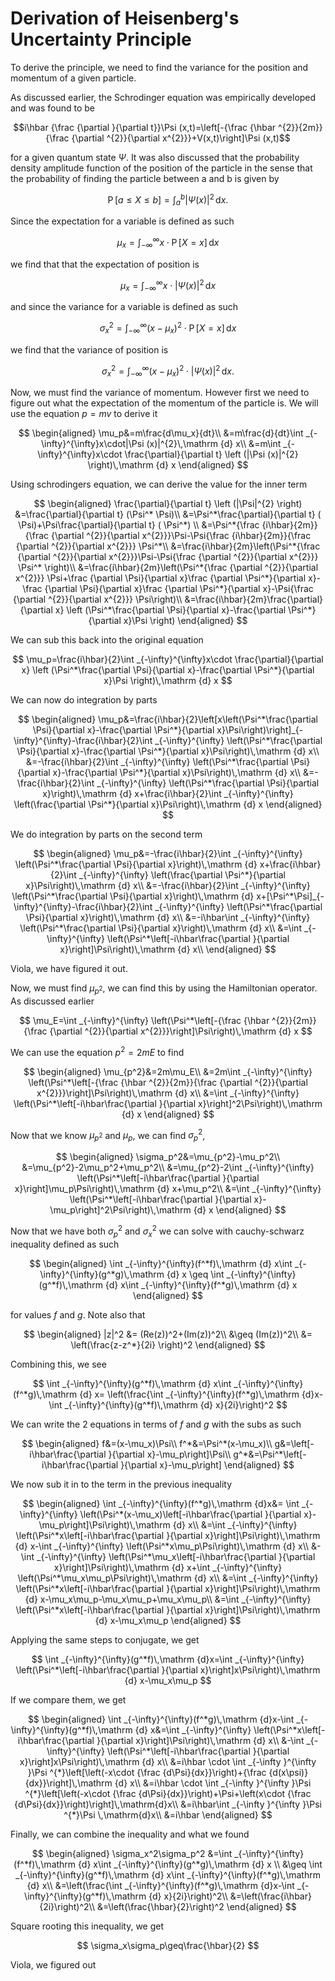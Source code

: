 # Derivation of Heisenberg's Uncertainty Principle

To derive the principle, we need to find the variance for the position and momentum of a given particle.

As discussed earlier, the Schrodinger equation was empirically developed and was found to be

$$i\hbar {\frac {\partial }{\partial t}}\Psi (x,t)=\left[-{\frac {\hbar ^{2}}{2m}}{\frac {\partial ^{2}}{\partial x^{2}}}+V(x,t)\right]\Psi (x,t)$$

for a given quantum state $\Psi$. It was also discussed that the probability density amplitude function of the position of the particle in the sense that the probability of finding the particle between a and b is given by

$$\operatorname {P} [a\leq X\leq b]=\int _{a}^{b}|\Psi (x)|^{2}\,\mathrm {d} x.$$

Since the expectation for a variable is defined as such

$$\mu_x=\int _{-\infty}^{\infty}x\cdot\operatorname {P} [X=x]\,\mathrm {d} x$$

we find that that the expectation of position is

$$\mu_x=\int _{-\infty}^{\infty}x\cdot|\Psi (x)|^{2}\,\mathrm {d} x$$

and since the variance for a variable is defined as such

$$\sigma_x^2=\int _{-\infty}^{\infty}{(x-\mu_x)}^2\cdot\operatorname {P} [X=x]\,\mathrm {d} x$$

we find that the variance of position is

$$\sigma_x^2=\int _{-\infty}^{\infty}{(x-\mu_x)}^2\cdot|\Psi (x)|^{2}\,\mathrm {d} x.$$

Now, we must find the variance of momentum. However first we need to figure  out what the expectation of the momentum of the particle is. We will use the equation $p=mv$ to derive it

$$
\begin{aligned}
\mu_p&=m\frac{d\mu_x}{dt}\\
&=m\frac{d}{dt}\int _{-\infty}^{\infty}x\cdot|\Psi (x)|^{2}\,\mathrm {d} x\\
&=m\int _{-\infty}^{\infty}x\cdot \frac{\partial}{\partial t} \left (|\Psi (x)|^{2} \right)\,\mathrm {d} x
\end{aligned}
$$

Using schrodingers equation, we can derive the value for the inner term

$$
\begin{aligned}
\frac{\partial}{\partial t} \left (|\Psi|^{2} \right)
&=\frac{\partial}{\partial t} (\Psi^* \Psi)\\
&=\Psi^*\frac{\partial}{\partial t} ( \Psi)+\Psi\frac{\partial}{\partial t} ( \Psi^*) \\
&=\Psi^*{\frac {i\hbar}{2m}}{\frac {\partial ^{2}}{\partial x^{2}}}\Psi-\Psi{\frac {i\hbar}{2m}}{\frac {\partial ^{2}}{\partial x^{2}}} \Psi^*\\
&=\frac{i\hbar}{2m}\left(\Psi^*{\frac {\partial ^{2}}{\partial x^{2}}}\Psi-\Psi{\frac {\partial ^{2}}{\partial x^{2}}} \Psi^* \right)\\
&=\frac{i\hbar}{2m}\left(\Psi^*{\frac {\partial ^{2}}{\partial x^{2}}} \Psi+\frac {\partial \Psi}{\partial x}\frac {\partial \Psi^*}{\partial x}-\frac {\partial \Psi}{\partial x}\frac {\partial \Psi^*}{\partial x}-\Psi{\frac {\partial ^{2}}{\partial x^{2}}} \Psi\right)\\
&=\frac{i\hbar}{2m}\frac{\partial}{\partial x} \left (\Psi^*\frac{\partial \Psi}{\partial x}-\frac{\partial \Psi^*}{\partial x}\Psi \right)
\end{aligned}
$$

We can sub this back into the original equation

$$
\mu_p=\frac{i\hbar}{2}\int _{-\infty}^{\infty}x\cdot \frac{\partial}{\partial x} \left (\Psi^*\frac{\partial \Psi}{\partial x}-\frac{\partial \Psi^*}{\partial x}\Psi \right)\,\mathrm {d} x
$$

We can now do integration by parts

$$
\begin{aligned}
\mu_p&=\frac{i\hbar}{2}\left[x\left(\Psi^*\frac{\partial \Psi}{\partial x}-\frac{\partial \Psi^*}{\partial x}\Psi\right)\right]_{-\infty}^{\infty}-\frac{i\hbar}{2}\int _{-\infty}^{\infty} \left(\Psi^*\frac{\partial \Psi}{\partial x}-\frac{\partial \Psi^*}{\partial x}\Psi\right)\,\mathrm {d} x\\
&=-\frac{i\hbar}{2}\int _{-\infty}^{\infty} \left(\Psi^*\frac{\partial \Psi}{\partial x}-\frac{\partial \Psi^*}{\partial x}\Psi\right)\,\mathrm {d} x\\
&=-\frac{i\hbar}{2}\int _{-\infty}^{\infty} \left(\Psi^*\frac{\partial \Psi}{\partial x}\right)\,\mathrm {d} x+\frac{i\hbar}{2}\int _{-\infty}^{\infty} \left(\frac{\partial \Psi^*}{\partial x}\Psi\right)\,\mathrm {d} x
\end{aligned}
$$

We do integration by parts on the second term

$$
\begin{aligned}
\mu_p&=-\frac{i\hbar}{2}\int _{-\infty}^{\infty} \left(\Psi^*\frac{\partial \Psi}{\partial x}\right)\,\mathrm {d} x+\frac{i\hbar}{2}\int _{-\infty}^{\infty} \left(\frac{\partial \Psi^*}{\partial x}\Psi\right)\,\mathrm {d} x\\
&=-\frac{i\hbar}{2}\int _{-\infty}^{\infty} \left(\Psi^*\frac{\partial \Psi}{\partial x}\right)\,\mathrm {d} x+[\Psi^*\Psi]_{-\infty}^{\infty}-\frac{i\hbar}{2}\int _{-\infty}^{\infty} \left(\Psi^*\frac{\partial \Psi}{\partial x}\right)\,\mathrm {d} x\\
&=-i\hbar\int _{-\infty}^{\infty} \left(\Psi^*\frac{\partial \Psi}{\partial x}\right)\,\mathrm {d} x\\
&=\int _{-\infty}^{\infty} \left(\Psi^*\left[-i\hbar\frac{\partial }{\partial x}\right]\Psi\right)\,\mathrm {d} x\\
\end{aligned}
$$

Viola, we have figured it out.

Now, we must find $\mu_{p^2}$, we can find this by using the Hamiltonian operator. As discussed earlier

$$
\mu_E=\int _{-\infty}^{\infty} \left(\Psi^*\left[-{\frac {\hbar ^{2}}{2m}}{\frac {\partial ^{2}}{\partial x^{2}}}\right]\Psi\right)\,\mathrm {d} x
$$

We can use the equation $p^2=2mE$ to find

$$
\begin{aligned}
\mu_{p^2}&=2m\mu_E\\
&=2m\int _{-\infty}^{\infty} \left(\Psi^*\left[-{\frac {\hbar ^{2}}{2m}}{\frac {\partial ^{2}}{\partial x^{2}}}\right]\Psi\right)\,\mathrm {d} x\\
&=\int _{-\infty}^{\infty} \left(\Psi^*\left[-i\hbar\frac{\partial }{\partial x}\right]^2\Psi\right)\,\mathrm {d} x
\end{aligned}
$$

Now that we know $\mu_{p^2}$ and $\mu_p$, we can find $\sigma_p^2$,

$$
\begin{aligned}
\sigma_p^2&=\mu_{p^2}-\mu_p^2\\
&=\mu_{p^2}-2\mu_p^2+\mu_p^2\\
&=\mu_{p^2}-2\int _{-\infty}^{\infty} \left(\Psi^*\left[-i\hbar\frac{\partial }{\partial x}\right]\mu_p\Psi\right)\,\mathrm {d} x+\mu_p^2\\
&=\int _{-\infty}^{\infty} \left(\Psi^*\left[-i\hbar\frac{\partial }{\partial x}-\mu_p\right]^2\Psi\right)\,\mathrm {d} x
\end{aligned}
$$

Now that we have both $\sigma_p^2$ and $\sigma_x^2$ we can solve with cauchy-schwarz inequality defined as such

$$
\begin{aligned}
\int _{-\infty}^{\infty}(f^*f)\,\mathrm {d} x\int _{-\infty}^{\infty}(g^*g)\,\mathrm {d} x \geq \int _{-\infty}^{\infty}(g^*f)\,\mathrm {d} x\int _{-\infty}^{\infty}(f^*g)\,\mathrm {d} x
\end{aligned}
$$

for values $f$ and $g$. Note also that

$$
\begin{aligned}
|z|^2 &= (Re(z))^2+(Im(z))^2\\
&\geq (Im(z))^2\\
&= \left(\frac{z-z^*}{2i} \right)^2
\end{aligned}
$$

Combining this, we see

$$
\int _{-\infty}^{\infty}(g^*f)\,\mathrm {d} x\int _{-\infty}^{\infty}(f^*g)\,\mathrm {d} x= \left(\frac{\int _{-\infty}^{\infty}(f^*g)\,\mathrm {d}x-\int _{-\infty}^{\infty}(g^*f)\,\mathrm {d} x}{2i}\right)^2
$$

We can write the 2 equations in terms of $f$ and $g$ with the subs as such

$$
\begin{aligned}
f&=(x-\mu_x)\Psi\\
f^*&=\Psi^*(x-\mu_x)\\
g&=\left[-i\hbar\frac{\partial }{\partial x}-\mu_p\right]\Psi\\
g^*&=\Psi^*\left[-i\hbar\frac{\partial }{\partial x}-\mu_p\right]
\end{aligned}
$$

We now sub it in to the term in the previous inequality

$$
\begin{aligned}
\int _{-\infty}^{\infty}(f^*g)\,\mathrm {d}x&= \int _{-\infty}^{\infty} \left(\Psi^*(x-\mu_x)\left[-i\hbar\frac{\partial }{\partial x}-\mu_p\right]\Psi\right)\,\mathrm {d} x\\
&=\int _{-\infty}^{\infty} \left(\Psi^*x\left[-i\hbar\frac{\partial }{\partial x}\right]\Psi\right)\,\mathrm {d} x-\int _{-\infty}^{\infty} \left(\Psi^*x\mu_p\Psi\right)\,\mathrm {d} x\\
&-\int _{-\infty}^{\infty} \left(\Psi^*\mu_x\left[-i\hbar\frac{\partial }{\partial x}\right]\Psi\right)\,\mathrm {d} x+\int _{-\infty}^{\infty} \left(\Psi^*\mu_x\mu_p\Psi\right)\,\mathrm {d} x\\
&=\int _{-\infty}^{\infty} \left(\Psi^*x\left[-i\hbar\frac{\partial }{\partial x}\right]\Psi\right)\,\mathrm {d} x-\mu_x\mu_p-\mu_x\mu_p+\mu_x\mu_p\\
&=\int _{-\infty}^{\infty} \left(\Psi^*x\left[-i\hbar\frac{\partial }{\partial x}\right]\Psi\right)\,\mathrm {d} x-\mu_x\mu_p
\end{aligned}
$$

Applying the same steps to conjugate, we get

$$
\int _{-\infty}^{\infty}(g^*f)\,\mathrm {d}x=\int _{-\infty}^{\infty} \left(\Psi^*\left[-i\hbar\frac{\partial }{\partial x}\right]x\Psi\right)\,\mathrm {d} x-\mu_x\mu_p
$$

If we compare them, we get

$$
\begin{aligned}
\int _{-\infty}^{\infty}(f^*g)\,\mathrm {d}x-\int _{-\infty}^{\infty}(g^*f)\,\mathrm {d} x&=\int _{-\infty}^{\infty} \left(\Psi^*x\left[-i\hbar\frac{\partial }{\partial x}\right]\Psi\right)\,\mathrm {d} x\\
&-\int _{-\infty}^{\infty} \left(\Psi^*\left[-i\hbar\frac{\partial }{\partial x}\right]x\Psi\right)\,\mathrm {d} x\\
&=i\hbar \cdot \int _{-\infty }^{\infty }\Psi ^{*}\left[\left(-x\cdot {\frac {d\Psi}{dx}}\right)+{\frac {d(x\psi)}{dx}}\right]\,\mathrm {d} x\\
&=i\hbar \cdot \int _{-\infty }^{\infty }\Psi ^{*}\left[\left(-x\cdot {\frac {d\Psi}{dx}}\right)+\Psi+\left(x\cdot {\frac {d\Psi}{dx}}\right)\right]\,\mathrm{d}x\\
&=i\hbar\int _{-\infty }^{\infty }\Psi ^{*}\Psi \,\mathrm{d}x\\
&=i\hbar
\end{aligned}
$$

Finally, we can combine the inequality and what we found

$$
\begin{aligned}
\sigma_x^2\sigma_p^2 &=\int _{-\infty}^{\infty}(f^*f)\,\mathrm {d} x\int _{-\infty}^{\infty}(g^*g)\,\mathrm {d} x \\
&\geq \int _{-\infty}^{\infty}(g^*f)\,\mathrm {d} x\int _{-\infty}^{\infty}(f^*g)\,\mathrm {d} x\\
&=\left(\frac{\int _{-\infty}^{\infty}(f^*g)\,\mathrm {d}x-\int _{-\infty}^{\infty}(g^*f)\,\mathrm {d} x}{2i}\right)^2\\
&=\left(\frac{i\hbar}{2i}\right)^2\\
&=\left(\frac{\hbar}{2}\right)^2
\end{aligned}
$$

Square rooting this inequality, we get

$$
\sigma_x\sigma_p\geq\frac{\hbar}{2}
$$

Viola, we figured out